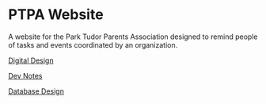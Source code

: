 PTPA Website
============

A website for the Park Tudor Parents Association designed to remind people of tasks and events coordinated by an organization.

<a href="https://docs.google.com/document/d/12AGllEKDeneVqo9KC-YMEhQ8blfMBpM__qGR_I5A6kQ/edit">Digital Design</a>


<a href="https://docs.google.com/document/d/1z8W2ogxtDDq_R554EyirIF2NsiHBT0FXGBAwuVykxu8/edit">Dev Notes</a>

<a href="https://docs.google.com/spreadsheets/d/11KgjiaDRsucvn12Vit0ojPwHFD7dQbuShGdDaFXbH1g/edit">Database Design</a>

